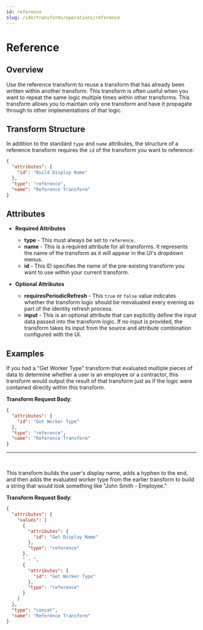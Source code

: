 ```yaml
---
id: reference
slug: /idn/transforms/operations/reference
---
```

# Reference

## Overview

Use the reference transform to reuse a transform that has already been written within another transform. This transform is often useful when you want to repeat the same logic multiple times within other transforms. This transform allows you to maintain only one transform and have it propagate through to other implementations of that logic.

## Transform Structure

In addition to the standard `type` and `name` attributes, the structure of a reference transform requires the `id` of the transform you want to reference:

```json
{
  "attributes": {
    "id": "Build Display Name"
  },
  "type": "reference",
  "name": "Reference Transform"
}
```

## Attributes

- **Required Attributes**
  - **type** - This must always be set to `reference.`
  - **name** - This is a required attribute for all transforms. It represents the name of the transform as it will appear in the UI's dropdown menus.
  - **id** - This ID specifies the name of the pre-existing transform you want to use within your current transform.

- **Optional Attributes**
  - **requiresPeriodicRefresh** - This `true` or `false` value indicates whether the transform logic should be reevaluated every evening as part of the identity refresh process.
  - **input** - This is an optional attribute that can explicitly define the input data passed into the transform logic. If no input is provided, the transform takes its input from the source and attribute combination configured with the UI.

## Examples

If you had a "Get Worker Type" transform that evaluated multiple pieces of data to determine whether a user is an employee or a contractor, this transform would output the result of that transform just as if the logic were contained directly within this transform.

**Transform Request Body**:

```json
{
  "attributes": {
    "id": "Get Worker Type"
  },
  "type": "reference",
  "name": "Reference Transform"
}
```

---

<p>&nbsp;</p>

This transform builds the user's display name, adds a hyphen to the end, and then adds the evaluated worker type from the earlier transform to build a string that would look something like "John Smith - Employee."

**Transform Request Body**:

```json
{
  "attributes": {
    "values": [
      {
        "attributes": {
          "id": "Get Display Name"
        },
        "type": "reference"
      },
      " - ",
      {
        "attributes": {
          "id": "Get Worker Type"
        },
        "type": "reference"
      }
    ]
  },
  "type": "concat",
  "name": "Reference Transform"
}
```

